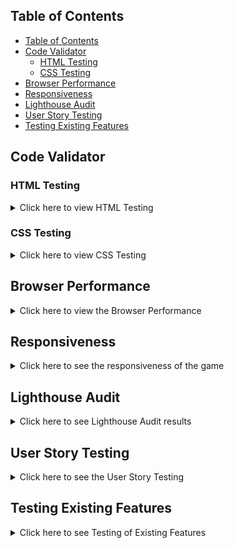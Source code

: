 ## Table of Contents

- [Table of Contents](#table-of-contents)
- [Code Validator](#code-validator)
  - [HTML Testing](#html-testing)
  - [CSS Testing](#css-testing)
- [Browser Performance](#browser-performance)
- [Responsiveness](#responsiveness)
- [Lighthouse Audit](#lighthouse-audit)
- [User Story Testing](#user-story-testing)
- [Testing Existing Features](#testing-existing-features)

## Code Validator

### HTML Testing
<details>
<summary>Click here to view HTML Testing</summary>

| Page | Errors                                                     | Changes Made                                             |
| ---- | ---------------------------------------------------------- | -------------------------------------------------------- |
| HTML | ![Before](assets/images/testing/vaildator/html-before.png) | ![After](assets/images/testing/vaildator/html-after.png) |

</details>

### CSS Testing

<details>
<summary>Click here to view CSS Testing</summary>

| Page | Errors                                                    | Changes Made                                            |
| ---- | --------------------------------------------------------- | ------------------------------------------------------- |
| CSS  | ![Before](assets/images/testing/vaildator/css-before.png) | ![After](assets/images/testing/vaildator/css-after.png) |

</details>

## Browser Performance

<details>
<summary>Click here to view the Browser Performance</summary>

| Browser         | Screenshots                                                   |
| --------------- | ------------------------------------------------------------- |
| Google Chrome   | ![Google Chrome](assets/images/testing/browser/chrome.png)    |
| Mozilla Firefox | ![Mozilla Firefox](assets/images/testing/browser/firefox.png) |
| Brave           | ![Brave](assets/images/testing/browser/brave.png)             |
| Microsoft Edge  | ![Microsoft Edge](assets/images/testing/browser/ms.png)       |

</details>

## Responsiveness

<details>
<summary>Click here to see the responsiveness of the game</summary>

| Device | Screenshot                                                            |
| ------ | --------------------------------------------------------------------- |
| Mobile | ![Mobile Screenshot](assets/images/testing/responsiveness/mobile.png) |
| Tablet | ![Tablet Screenshot](assets/images/testing/responsiveness/tablet.png) |
| Laptop | ![Laptop Screenshot](assets/images/testing/responsiveness/laptop.png) |

</details>

## Lighthouse Audit

<details>
<summary>Click here to see Lighthouse Audit results</summary>

| Device  | Screenshot                                                                | Changes Made    |
| ------- | ------------------------------------------------------------------------- | --------------- |
| Desktop | ![Desktop Audit](assets/images/testing/lighthouse/lighthouse-desktop.png) | No changes made |
| Mobile  | ![Mobile Audit](assets/images/testing/lighthouse/lighthouse-mobile.png)   | No changes made |

</details>

## User Story Testing

<details>
<summary>Click here to see the User Story Testing</summary>

| **User Story**                                                                           | **Testing**                                                                                   | **Screenshot**                                                                             |
| ---------------------------------------------------------------------------------------- | --------------------------------------------------------------------------------------------- | ------------------------------------------------------------------------------------------ |
| As a new user, I would like to see a clear word so I know what the game is.              | Click "Start Game" and check if a scrambled word appears on screen.                           | ![Scrambled Word](assets/images/testing/user-story-testing/scrambled-word.png)             |
| As a new user, I would like to see a Start Game button so I can begin playing easily.    | Confirm the Start Game button is visible and clickable when the game loads.                   | ![Start Button](assets/images/testing/user-story-testing/start-button.png)                 |
| As a new user, I would like to see an Instructions button to understand how to play.     | Click the Instructions button and confirm that clear guidance appears.                        | ![Instructions](assets/images/testing/user-story-testing/testing-instructions.png)         |
| As a new user, I would like to see a timer.                                              | Start a game and confirm the timer appears and begins counting down.                          | ![Timer](assets/images/testing/user-story-testing/testing-timer.png)                       |
| As a new user, I would like to see a hint button to help me if I get stuck.              | Press the Hint button and check that it reveals one random unrevealed letter.                 | ![Hint Button](assets/images/testing/user-story-testing/testing-hint-one.png)              |
| As a new user, I would like to see a restart button in case I want to play again.        | Complete the game and press Restart to ensure it resets everything.                           | ![Restart Button](assets/images/testing/user-story-testing/testing-restart-button.png)     |
| As an existing user, I would like hints that help without giving too much away.          | Use the Hint button multiple times to check that only three letters are revealed per use.     | ![Hint Result](assets/images/testing/user-story-testing/testing-three-hints.png)           |
| As an existing user, I would like to enjoy the challenge and improve my guessing skills. | Check that the game provides different scrambled words each round to encourage replayability. | ![Challenging Word](assets/images/testing/user-story-testing/testing-challenging-word.png) |

</details>

## Testing Existing Features

<details>
<summary>Click here to see Testing of Existing Features</summary>

| **Feature**                | **What Was Tested**                                                                                                          | **Screenshot**                                                           |
| -------------------------- | ---------------------------------------------------------------------------------------------------------------------------- | ------------------------------------------------------------------------ |
| **How to Play Button**     | I clicked the "How to Play" button to check that the instructions appeared clearly.                                          | ![Instructions](assets/images/testing/existing-feature/instructions.png) |
| **Start Game Button**      | I clicked the Start Game button and confirmed that a scrambled word appears when the game begins.                            | ![Start Button](assets/images/testing/existing-feature/start-button.png) |
| **Restart Button**         | I clicked the Restart button to confirm it resets the game to the beginning.                                                 | ![Restart](assets/images/testing/existing-feature/restart.png)           |
| **Submit Button**          | I typed in a word and clicked Submit to check that the game accepts and checks the answer correctly.                         | ![Submit](assets/images/testing/existing-feature/submit.png)             |
| **Three Letters Per Word** | I used the Hint button up to three times during one word to confirm it shows one unrevealed letter each time (max of three). | ![Three Hints](assets/images/testing/existing-feature/three-hints.png)   |

</details>
